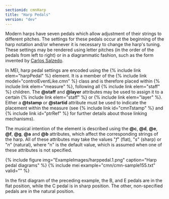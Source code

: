 ```yaml
---
sectionid: cmnHarp
title: "Harp Pedals"
version: "dev"
---
```


Modern harps have seven pedals which allow adjustment of their strings to different pitches. The settings for these pedals occur at the beginning of the harp notation and/or whenever it is necessary to change the harp's tuning. These settings may be rendered using letter pitches (in the order of the pedals from left to right) or in a diagrammatic fashion, such as the form invented by [Carlos Salzedo](https://en.wikipedia.org/wiki/Carlos_Salzedo).

In MEI, harp pedal settings are encoded using the {% include link elem="harpPedal" %} element. It is a member of the {% include link model="controlEventLike.cmn" %} class and is therefore placed within {% include link elem="measure" %}, following all {% include link elem="staff" %} children. The **@staff** and **@layer** attributes may be used to assign it to a certain {% include link elem="staff" %} or {% include link elem="layer" %}. Either a **@tstamp** or **@startid** attribute must be used to indicate the placement within the measure (see {% include link id="cmnTstamp" %} and {% include link id="ptrRef" %} for further details about those linking mechanisms).

The musical intention of the element is described using the **@c**, **@d**, **@e**, **@f**, **@g**, **@a** and **@b** attributes, which affect the corresponding strings of the harp. All of these attributes may take the values "*f*" (flat), "*s*" (sharp) or "*n*" (natural), where "n" is the default value, which is assumed when one of these attributes is not specified.

{% include figure img="ExampleImages/harppedal.1.png" caption="Harp pedal diagrams" %}
{% include mei example="cmn/cmn-sample155.txt" valid="" %}

In the first diagram of the preceding example, the B, and E pedals are in the flat position, while the C pedal is in sharp position. The other, non-specified pedals are in the natural position.
